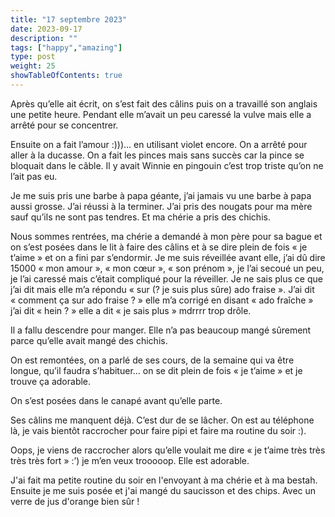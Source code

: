 ```yaml
---
title: "17 septembre 2023"
date: 2023-09-17
description: ""
tags: ["happy","amazing"]
type: post
weight: 25
showTableOfContents: true
---
```


Après qu’elle ait écrit, on s’est fait des câlins puis on a travaillé son anglais une petite heure. Pendant elle m’avait un peu caressé la vulve mais elle a arrêté pour se concentrer. 

Ensuite on a fait l’amour :)))… en utilisant violet encore. On a arrêté pour aller à la ducasse. On a fait les pinces mais sans succès car la pince se bloquait dans le câble. Il y avait Winnie en pingouin c’est trop triste qu’on ne l’ait pas eu. 

Je me suis pris une barbe à papa géante, j’ai jamais vu une barbe à papa aussi grosse. J’ai réussi à la terminer. J’ai pris des nougats pour ma mère sauf qu’ils ne sont pas tendres. Et ma chérie a pris des chichis. 

Nous sommes rentrées, ma chérie a demandé à mon père pour sa bague et on s’est posées dans le lit à faire des câlins et à se dire plein de fois « je t’aime » et on a fini par s’endormir. Je me suis réveillée avant elle, j’ai dû dire 15000 « mon amour », « mon cœur », « son prénom », je l’ai secoué un peu, je l’ai caressé mais c’était compliqué pour la réveiller. Je ne sais plus ce que j’ai dit mais elle m’a répondu « sur (? je suis plus sûre) ado fraise ». J’ai dit « comment ça sur ado fraise ? » elle m’a corrigé en disant « ado fraîche » j’ai dit « hein ? » elle a dit « je sais plus » mdrrrr trop drôle. 

Il a fallu descendre pour manger. Elle n’a pas beaucoup mangé sûrement parce qu’elle avait mangé des chichis. 

On est remontées, on a parlé de ses cours, de la semaine qui va être longue, qu’il faudra s’habituer… on se dit plein de fois « je t’aime » et je trouve ça adorable. 

On s’est posées dans le canapé avant qu’elle parte.

Ses câlins me manquent déjà. C’est dur de se lâcher. On est au téléphone là, je vais bientôt raccrocher pour faire pipi et faire ma routine du soir :).

Oops, je viens de raccrocher alors qu’elle voulait me dire « je t’aime très très très très fort » :’) je m’en veux trooooop. Elle est adorable.

J'ai fait ma petite routine du soir en l'envoyant à ma chérie et à ma bestah. Ensuite je me suis posée et j'ai mangé du saucisson et des chips. Avec un verre de jus d'orange bien sûr !